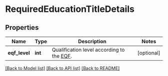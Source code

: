 # RequiredEducationTitleDetails


## Properties
Name | Type | Description | Notes
------------ | ------------- | ------------- | -------------
**eqf_level** | **int** | Qualification level according to the [EQF](https://en.wikipedia.org/wiki/European_Qualifications_Framework). | [optional] 

[[Back to Model list]](../README.md#documentation-for-models) [[Back to API list]](../README.md#documentation-for-api-endpoints) [[Back to README]](../README.md)


